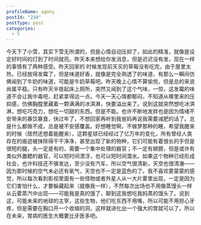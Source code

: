 ```yaml
---
profileName: agony
postId: "234"
postType: post
categories:
  - 5
---
```

今天下了小雪，其实下雪无所谓的，但是心情自动压抑了，如此的精准，就像是设定好时间的灯到了时间就亮。昨天本来想给你发消息，但是迟迟没有发，现在一样的事情有了两种感受。昨天回家的 时候发现前天买的草莓没有吃完，由于屋里太热，已经放得发霉了，但是味道好香，就像是完全熟透了的味道，有那么一瞬间仿佛闻到了牛奶的味道，可能是牛奶草莓吧。昨天晚上心情不算愉悦，但是总的来说尚属平稳。只有昨天半夜起床上厕所，突然又闻到了这个气味，一惊，这发霉的味道不会让我中毒吧，赶紧拿得远一点。今天一天心情都郁闷，不知道从哪里来的压抑感，仿佛胸膛里藏着一颗满满的冰淇淋，快要溢出来了。说到这就突然想吃冰淇淋，想吃巧克力，想吃一切甜的东西。但是不能。也许不断地发胖也是因为情绪不安带来的暴饮暴食，快过年了，不想回家再听到我爸妈再说我需要减肥的话了。总是什么都做不成，总是被不安感覆盖。好想睡觉啊，不做梦那种的睡，希望我醒来的时候（居然还想着能醒来），这颗星球已经经过了亿万年的变化，所有曾经人类存在的痕迹被抹除得干干净净，甚至出现了新的物种，它们可能有着很长的手但是很短的腿，头一定是有的，需要一个集中处理的器官；不一定有翅膀，但是或许有类似外置鳃的器官，可以短时间漂浮，也可以短时间潜水。如果这个物种已经形成社会，也许科技还不够发达，至少没有汽车，所以空气很清新，天空也很清澈——因为那时候的空气未必还有氧气，天空也不一定是蓝色的了。我不喜欢雾蒙蒙的感觉，所以每次看到影视里面有一些怪物或者外星人从一大片雾里出现，一定是因为它们害怕什么，才要躲藏起来（就像我一样），不然每次出场也不用像蒸馒头一样从云雾蒸汽中出现——可能我是真的饿了，聊到这我想吃我妈蒸的馒头了。说到这，可能未来的地球的主宰，这些生物，他们吃东西不用嘴，所以可能不用担心牙疼，但是需要在胸口开一个收缩的洞，这样就进化出一个强大的胃就可以了。所以在未来，胃病的医生大概要比牙医多吧。